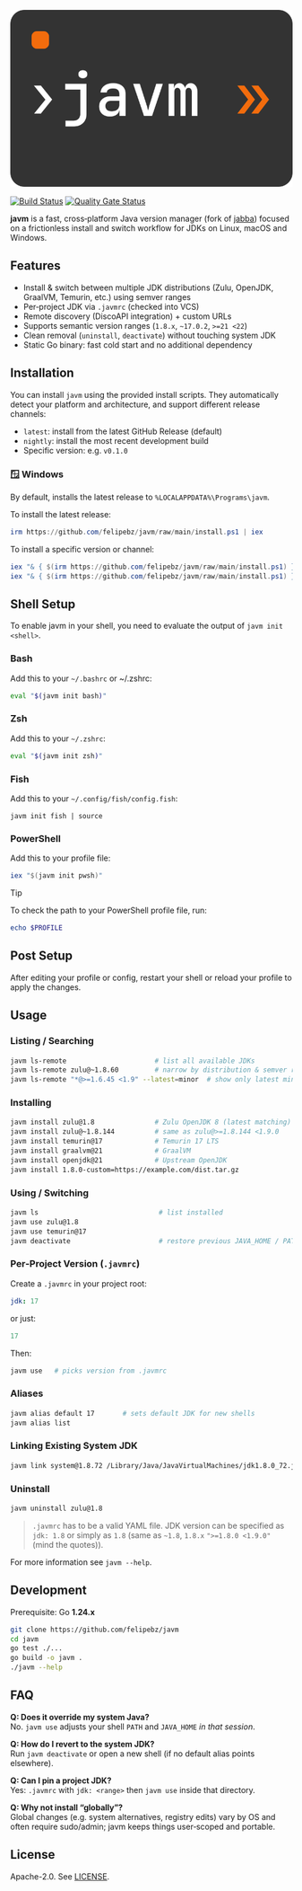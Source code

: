 <p align="center">
<img src="assets/logo.svg" alt="javm logo">
</p>

[![Build Status](https://github.com/felipebz/javm/workflows/Build/badge.svg)](https://github.com/felipebz/javm/actions)
[![Quality Gate Status](https://sonarqube.felipebz.com/api/project_badges/measure?project=javm&metric=alert_status)](https://sonarqube.felipebz.com/dashboard?id=javm)

**javm** is a fast, cross‑platform Java version manager (fork of [jabba](https://github.com/shyiko/jabba)) focused on a frictionless install 
and switch workflow for JDKs on Linux, macOS and Windows.

## Features

- Install & switch between multiple JDK distributions (Zulu, OpenJDK, GraalVM, Temurin, etc.) using semver ranges
- Per‑project JDK via `.javmrc` (checked into VCS)
- Remote discovery (DiscoAPI integration) + custom URLs
- Supports semantic version ranges (`1.8.x`, `~17.0.2`, `>=21 <22`)
- Clean removal (`uninstall`, `deactivate`) without touching system JDK
- Static Go binary: fast cold start and no additional dependency


## Installation

You can install `javm` using the provided install scripts. They automatically detect your platform and architecture, and support different release channels:

- `latest`: install from the latest GitHub Release (default)
- `nightly`: install the most recent development build
- Specific version: e.g. `v0.1.0`

### 🪟 Windows

By default, installs the latest release to `%LOCALAPPDATA%\Programs\javm`.

To install the latest release:

```powershell
irm https://github.com/felipebz/javm/raw/main/install.ps1 | iex
```

To install a specific version or channel:

```powershell
iex "& { $(irm https://github.com/felipebz/javm/raw/main/install.ps1) } nightly"
iex "& { $(irm https://github.com/felipebz/javm/raw/main/install.ps1) } v0.1.0"
```

## Shell Setup

To enable javm in your shell, you need to evaluate the output of `javm init <shell>`.

### Bash

Add this to your `~/.bashrc` or ~/.zshrc:

```bash
eval "$(javm init bash)"
```

### Zsh

Add this to your `~/.zshrc`:

```zsh
eval "$(javm init zsh)"
```

### Fish

Add this to your `~/.config/fish/config.fish`:

```fish
javm init fish | source
```

### PowerShell

Add this to your profile file:

```powershell
iex "$(javm init pwsh)" 
```

> [!TIP]
> To check the path to your PowerShell profile file, run:
> ```powershell
> echo $PROFILE
> ```

## Post Setup

After editing your profile or config, restart your shell or reload your profile to apply the changes.

## Usage

### Listing / Searching

```sh
javm ls-remote                      # list all available JDKs
javm ls-remote zulu@~1.8.60         # narrow by distribution & semver range
javm ls-remote "*@>=1.6.45 <1.9" --latest=minor  # show only latest minors
```

### Installing

```sh
javm install zulu@1.8               # Zulu OpenJDK 8 (latest matching)
javm install zulu@~1.8.144          # same as zulu@>=1.8.144 <1.9.0
javm install temurin@17             # Temurin 17 LTS
javm install graalvm@21             # GraalVM
javm install openjdk@21             # Upstream OpenJDK
javm install 1.8.0-custom=https://example.com/dist.tar.gz
```

### Using / Switching

```sh
javm ls                              # list installed
javm use zulu@1.8
javm use temurin@17
javm deactivate                      # restore previous JAVA_HOME / PATH
```

### Per‑Project Version (`.javmrc`)

Create a `.javmrc` in your project root:

```yaml
jdk: 17
```

or just:

```yaml
17
```

Then:

```sh
javm use   # picks version from .javmrc
```

### Aliases

```sh
javm alias default 17       # sets default JDK for new shells
javm alias list
```

### Linking Existing System JDK

```sh
javm link system@1.8.72 /Library/Java/JavaVirtualMachines/jdk1.8.0_72.jdk
```

### Uninstall

```sh
javm uninstall zulu@1.8
```


> `.javmrc` has to be a valid YAML file. JDK version can be specified as `jdk: 1.8` or simply as `1.8` 
(same as `~1.8`, `1.8.x` `">=1.8.0 <1.9.0"` (mind the quotes)).

For more information see `javm --help`.  

## Development

Prerequisite: Go **1.24.x**

```sh
git clone https://github.com/felipebz/javm
cd javm
go test ./...
go build -o javm .
./javm --help
```

## FAQ

**Q: Does it override my system Java?**\
No. `javm use` adjusts your shell `PATH` and `JAVA_HOME` *in that session*.

**Q: How do I revert to the system JDK?**\
Run `javm deactivate` or open a new shell (if no default alias points elsewhere).

**Q: Can I pin a project JDK?**\
Yes: `.javmrc` with `jdk: <range>` then `javm use` inside that directory.

**Q: Why not install “globally”?**\
Global changes (e.g. system alternatives, registry edits) vary by OS and often require sudo/admin; javm keeps things user‑scoped and portable.

## License

Apache-2.0. See [LICENSE](LICENSE).
